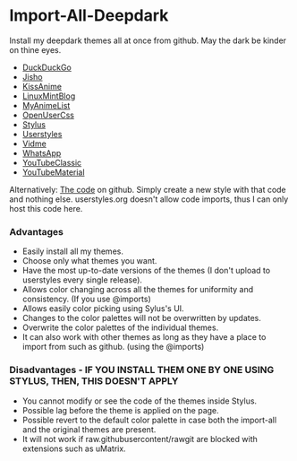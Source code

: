 # Import-All-Deepdark
Install my deepdark themes all at once from github. May the dark be kinder on thine eyes.

+ [DuckDuckGo](https://rawgit.com/RaitaroH/DuckDuckGo-DeepDark/master/DuckDuckGoDeepDark.user.css)
+ [Jisho](https://rawgit.com/RaitaroH/Jisho-DeepDark/master/JishoDeepDark.user.css)
+ [KissAnime](https://rawgit.com/RaitaroH/KissAnime-DeepDark/master/KissAnimeDeepDark.user.css)
+ [LinuxMintBlog](https://rawgit.com/RaitaroH/LinuxMint_Blog-Deepdark/master/LinuxMintBlog-DeepDark.user.css)
+ [MyAnimeList](https://rawgit.com/RaitaroH/MyAnimeList-DeepDark/master/MyAnimeListDeepDark.user.css)
+ [OpenUserCss](https://rawgit.com/OpenUserCSS/OpenUserCSS-DeepDark/master/OpenUserCSSDeepDark.user.css)
+ [Stylus](https://rawgit.com/RaitaroH/Stylus-DeepDark/master/StylusDeepDark.user.css)
+ [Userstyles](https://rawgit.com/RaitaroH/Userstyles-DeepDark/master/UserstylesDeepDark.user.css)
+ [Vidme](https://rawgit.com/RaitaroH/Vidme-DeepDark/master/VidmeDeepDark.user.css)
+ [WhatsApp](https://rawgit.com/RaitaroH/WhatsApp-DeepDark/master/WhatsAppDeepDark.user.css)
+ [YouTubeClassic](https://rawgit.com/RaitaroH/YouTube-DeepDark/master/YouTubeDeepDarkClassic.user.css)
+ [YouTubeMaterial](https://rawgit.com/RaitaroH/YouTube-DeepDark/master/YouTubeDeepDarkMaterial.user.css)


Alternatively:
[The code](https://raw.githubusercontent.com/RaitaroH/Import-All-Deepdark/master/ImportDeepDark.css) on github. Simply create a new style with that code and nothing else. userstyles.org doesn't allow code imports, thus I can only host this code here.

### Advantages
+ Easily install all my themes.         
+ Choose only what themes you want.      
+ Have the most up-to-date versions of the themes (I don't upload to userstyles every single release).            
+ Allows color changing across all the themes for uniformity and consistency. (If you use @imports)         
+ Allows easily color picking using Sylus's UI.
+ Changes to the color palettes will not be overwritten by updates.         
+ Overwrite the color palettes of the individual themes.         
+ It can also work with other themes as long as they have a place to import from such as github. (using the @imports)         

### Disadvantages - IF YOU INSTALL THEM ONE BY ONE USING STYLUS, THEN, THIS DOESN'T APPLY
+ You cannot modify or see the code of the themes inside Stylus.         
+ Possible lag before the theme is applied on the page.         
+ Possible revert to the default color palette in case both the import-all and the original themes are present.         
+ It will not work if raw.githubusercontent/rawgit are blocked with extensions such as uMatrix.         
